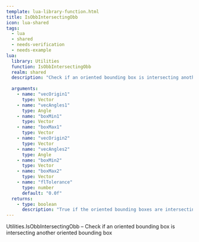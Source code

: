 ```yaml
---
template: lua-library-function.html
title: IsObbIntersectingObb
icon: lua-shared
tags:
  - lua
  - shared
  - needs-verification
  - needs-example
lua:
  library: Utilities
  function: IsObbIntersectingObb
  realm: shared
  description: "Check if an oriented bounding box is intersecting another oriented bounding box"
  
  arguments:
    - name: "vecOrigin1"
      type: Vector
    - name: "vecAngles1"
      type: Angle
    - name: "boxMin1"
      type: Vector
    - name: "boxMax1"
      type: Vector
    - name: "vecOrigin2"
      type: Vector
    - name: "vecAngles2"
      type: Angle
    - name: "boxMin2"
      type: Vector
    - name: "boxMax2"
      type: Vector
    - name: "flTolerance"
      type: number
      default: "0.0f"
  returns:
    - type: boolean
      description: "True if the oriented bounding boxes are intersecting"
---
```


<div class="lua__search__keywords">
Utilities.IsObbIntersectingObb &#x2013; Check if an oriented bounding box is intersecting another oriented bounding box
</div>
